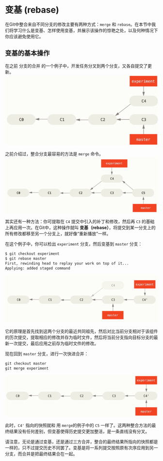 # 变基 (rebase)

在Git中整合来自不同分支的修改主要有两种方式：`merge` 和 `rebase`。在本节中我们将学习什么是变基、怎样使用变基，并展示该操作的惊艳之处，以及何种情况下你应该避免使用它。

## 变基的基本操作

在之前 分支的合并 的一个例子中，开发任务分叉到两个分支，又各自提交了更新。
![](分叉的提交历史.png)

之前介绍过，整合分支最容易的方法是 ```merge``` 命令。
![](通过合并来整合分支.png)

其实还有一种方法：你可提取在 ```C4``` 提交中引入的补丁和修改，然后再 ```C3``` 的基础上再应用一次。在Git中，这种操作就叫 **变基（rebase）**，将提交到某一分支上的所有修改都移至另一个分支上，就好像“重新播放”一样。

在这个例子中，你可以检出 ```experiment``` 分支，然后变基到 ```master``` 分支：

```
$ git checkout experiment
$ git rebase master
First, rewinding head to replay your work on top of it...
Applying: added staged command
```

![](将C4中的修改变基到C3上.png)

它的原理是首先找到这两个分支的最近共同祖先，然后对比当前分支相对于该组件的历次提交，提取相应的修改并存为临时文件，然后将当前分支指向目标分支的最新一次提交，最后应用之前存为临时文件的修改。

现在回到 ```master``` 分支，进行一次快进合并：

```
git checkout master
git merge experiment
```

![](master分支的快进合并.png)

此时，```C4'``` 指向的快照就和 用 ```merge```的例子中的 ```C5``` 一样了。这两种整合方法的最终结果没有任何差别，但变基使得历史提交更加整洁，是一条直线没有分叉。

请注意，无论是通过变基，还是通过三方合并，整合的最终结果所指向的快照都是一样的，只不过提交历史不同罢了。变基是将一系列提交按照原有次序应用到另一分支，而合并是把最终结果合在一起。
